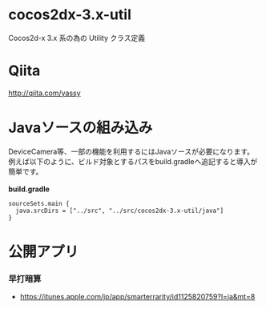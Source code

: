 # cocos2dx-3.x-util
Cocos2d-x 3.x 系の為の Utility クラス定義

# Qiita
http://qiita.com/yassy

# Javaソースの組み込み
DeviceCamera等、一部の機能を利用するにはJavaソースが必要になります。<br>
例えば以下のように、ビルド対象とするパスをbuild.gradleへ追記すると導入が簡単です。<br>
<br>
**build.gradle**
```
sourceSets.main {
  java.srcDirs = ["../src", "../src/cocos2dx-3.x-util/java"]
}
```

# 公開アプリ
### 早打暗算
* https://itunes.apple.com/jp/app/smarterrarity/id1125820759?l=ja&mt=8





